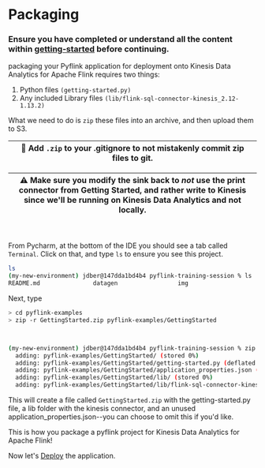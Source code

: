 # Packaging

### Ensure you have completed or understand all the content within [getting-started](../getting-started/README.md) before continuing.

packaging your Pyflink application for deployment onto Kinesis Data Analytics for Apache Flink requires two things:

1. Python files `(getting-started.py)`
2. Any included Library files `(lib/flink-sql-connector-kinesis_2.12-1.13.2)`



What we need to do is `zip` these files into an archive, and then upload them to S3.

| 📓 Add `.zip`  to your .gitignore to not mistakenly commit zip files to git.  |
|-----------------------------------------|

| ⚠️ Make sure you modify the sink back to _not_ use the print connector from Getting Started, and rather write to Kinesis since we'll be running on Kinesis Data Analytics and not locally. |
|-----------------------------------------|



<br><br>
From Pycharm, at the bottom of the IDE you should see a tab called `Terminal`. Click on that, and type `ls` to ensure you see this project.

```bash
ls
(my-new-environment) jdber@147dda1bd4b4 pyflink-training-session % ls
README.md               datagen                 img                     pyflink-examples
```

Next, type 

```bash
> cd pyflink-examples
> zip -r GettingStarted.zip pyflink-examples/GettingStarted



(my-new-environment) jdber@147dda1bd4b4 pyflink-training-session % zip -r GettingStarted.zip pyflink-examples/GettingStarted
  adding: pyflink-examples/GettingStarted/ (stored 0%)
  adding: pyflink-examples/GettingStarted/getting-started.py (deflated 68%)
  adding: pyflink-examples/GettingStarted/application_properties.json (deflated 56%)
  adding: pyflink-examples/GettingStarted/lib/ (stored 0%)
  adding: pyflink-examples/GettingStarted/lib/flink-sql-connector-kinesis_2.12-1.13.2 (deflated 8%)
```

This will create a file called `GettingStarted.zip` with the getting-started.py file, a lib folder with the kinesis connector, and an unused application_properties.json--you can choose to omit this if you'd like.





This is how you package a pyflink project for Kinesis Data Analytics for Apache Flink!

Now let's [Deploy](../deploying/) the application.